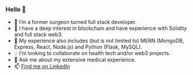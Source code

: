 ### Hello 👋

- 🔭 I’m a former surgeon turned full stack developer.
- 🌱 I have a deep interest in blockchain and have experience with Solidity and full stack web3.
- 🌟 My experience also includes (but is not limited to) MERN (MongoDB, Express, React, Node.js) and Python (Flask, MySQL).
- 💡 I’m looking to collaborate on health tech and/or web3 projects.
- 💬 Ask me about my extensive medical experience.
- 📫 <a href="https://www.linkedin.com/in/matthew-peterson-dpm/">Find me on LinkedIn</a>

